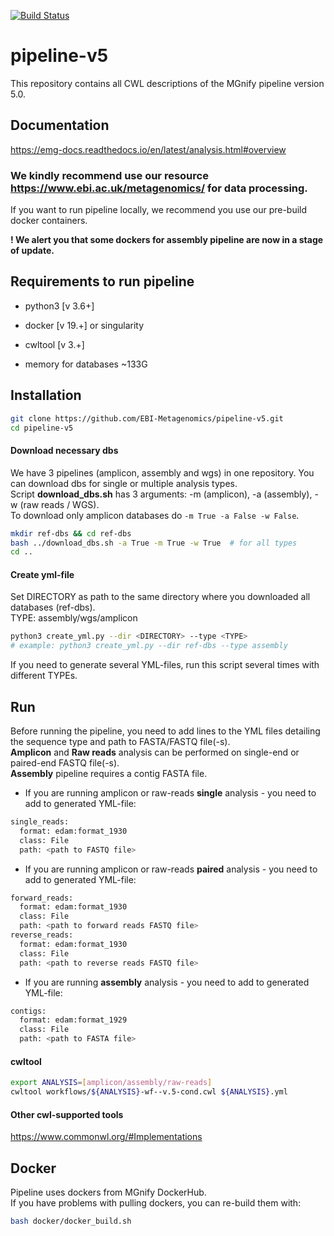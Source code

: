 [![Build Status](https://travis-ci.org/EBI-Metagenomics/pipeline-v5.svg?branch=master)](https://travis-ci.com/EBI-Metagenomics/pipeline-v5)

# pipeline-v5

This repository contains all CWL descriptions of the MGnify pipeline version 5.0.

## Documentation

https://emg-docs.readthedocs.io/en/latest/analysis.html#overview

### We kindly recommend use our resource https://www.ebi.ac.uk/metagenomics/ for data processing.

If you want to run pipeline locally, we recommend you use our pre-build docker containers. 

**! We alert you that some dockers for assembly pipeline are now in a stage of update.**
## Requirements to run pipeline 

- python3 [v 3.6+]
- docker [v 19.+] or singularity
- cwltool [v 3.+]

- memory for databases ~133G

## Installation
```bash
git clone https://github.com/EBI-Metagenomics/pipeline-v5.git 
cd pipeline-v5
```
#### Download necessary dbs
We have 3 pipelines (amplicon, assembly and wgs) in one repository. You can download dbs for single or multiple analysis types. <br>
Script **download_dbs.sh** has 3 arguments: -m (amplicon), -a (assembly), -w (raw reads / WGS). <br>
To download only amplicon databases do ```-m True -a False -w False```.
```bash
mkdir ref-dbs && cd ref-dbs
bash ../download_dbs.sh -a True -m True -w True  # for all types
cd ..
```

#### Create yml-file
Set DIRECTORY as path to the same directory where you downloaded all databases (ref-dbs). <br>
TYPE: assembly/wgs/amplicon
```bash
python3 create_yml.py --dir <DIRECTORY> --type <TYPE> 
# example: python3 create_yml.py --dir ref-dbs --type assembly
```
If you need to generate several YML-files, run this script several times with different TYPEs.

## Run
Before running the pipeline, you need to add lines to the YML files detailing the sequence type and path to FASTA/FASTQ file(-s). <br>
**Amplicon** and **Raw reads** analysis can be performed on single-end or paired-end FASTQ file(-s). <br>
**Assembly** pipeline requires a contig FASTA file.

- If you are running amplicon or raw-reads **single** analysis - you need to add to generated YML-file:
```bash
single_reads:  
  format: edam:format_1930
  class: File
  path: <path to FASTQ file>
```
- If you are running amplicon or raw-reads **paired** analysis - you need to add to generated YML-file:
```bash
forward_reads:  
  format: edam:format_1930
  class: File
  path: <path to forward reads FASTQ file>
reverse_reads:  
  format: edam:format_1930
  class: File
  path: <path to reverse reads FASTQ file>
```
- If you are running **assembly** analysis - you need to add to generated YML-file:
```bash
contigs:  
  format: edam:format_1929
  class: File
  path: <path to FASTA file>
```

#### cwltool
```bash
export ANALYSIS=[amplicon/assembly/raw-reads]
cwltool workflows/${ANALYSIS}-wf--v.5-cond.cwl ${ANALYSIS}.yml
```
#### Other cwl-supported tools
https://www.commonwl.org/#Implementations


## Docker 
Pipeline uses dockers from MGnify DockerHub. <br>
If you have problems with pulling dockers, you can re-build them with:
```bash
bash docker/docker_build.sh
```



